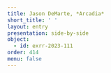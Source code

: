 ```yaml
---
title: Jason DeMarte, *Arcadia*
short_title: ' '
layout: entry
presentation: side-by-side
object:
  - id: exrr-2023-111
order: 414
menu: false
---
```

